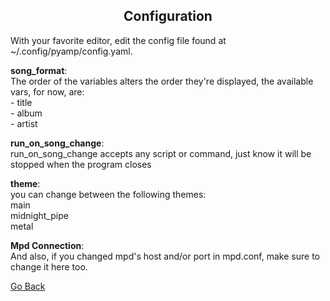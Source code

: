 
<h2 align="center">Configuration</h2>

With your favorite editor, edit the config file found at ~/.config/pyamp/config.yaml.<br>

__song_format__:<br>
The order of the variables alters the order they're displayed, the available vars, for now, are:<br>
	 - title<br>
	 - album<br>
	 - artist<br>

__run_on_song_change__:<br>
run_on_song_change accepts any script or command, just know it will be stopped when the program closes<br>

__theme__:<br>
you can change between the following themes:<br>
main<br>
midnight_pipe<br>
metal<br>

__Mpd Connection__:<br>
And also, if you changed mpd's host and/or port in mpd.conf, make sure to change it here too. <br>

[Go Back](../README.md)